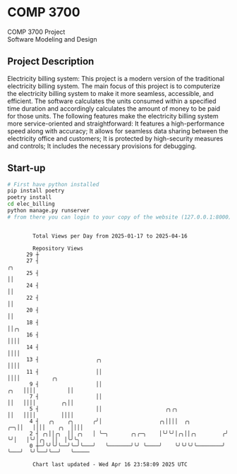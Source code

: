 # COMP 3700
COMP 3700 Project  
Software Modeling and Design
## Project Description
Electricity billing system: This project is a modern version of the traditional electricity billing system. The main focus of this project is to computerize the electricity billing system to make it more seamless, accessible, and efficient. The software calculates the units consumed within a specified time duration and accordingly calculates the amount of money to be paid for those units. The following features make the electricity billing system more service-oriented and straightforward: It features a high-performance speed along with accuracy; It allows for seamless data sharing between the electricity office and customers; It is protected by high-security measures and controls; It includes the necessary provisions for debugging.

## Start-up
```bash
# First have python installed
pip install poetry
poetry install
cd elec_billing
python manage.py runserver
# from there you can login to your copy of the website (127.0.0.1:8000), default creds are admin/admin
```

```

        Total Views per Day from 2025-01-17 to 2025-04-16

        Repository Views
      29 ┼
      27 ┤                                                                   ╭╮
      25 ┤                                                                   ││
      24 ┤                                                                   ││
      22 ┤                                                                   ││
      20 ┤                                                                   ││
      18 ┤                                                                   ││╭╮
      16 ┤                                                                   ││││
      14 ┤                                                                   ││││
      13 ┤                  ╭╮                                               ││││
      11 ┤                  ││                                               ││││          ╭╮
       9 ┤                  ││                                          ╭╮   ││││          ││
       7 ┤                  ││                                          ││   ││││        ╭╮││
       5 ┤                  ││                    ╭╮╭╮                  ││   ││││        ││││
       4 ┤   ╭╮    ╭╮      ╭╯│                  ╭╮││││  ╭╮           ╭─╮││   ││││    ╭╮  ││││
       2 ┤ ╭╮││╭╮  ││ ╭╮   │ ╰─╮       ╭╮╭─╮    │╰╯╰╯│╭╮││╭╮        ╭╯ ╰╯│   │╰╯│╭╮  ││  │╰╯╰╮
       0 ┼─╯╰╯╰╯╰──╯╰─╯╰───╯   ╰───────╯╰╯ ╰────╯    ╰╯╰╯╰╯╰────────╯    ╰───╯  ╰╯╰──╯╰──╯   ╰─────

        Chart last updated - Wed Apr 16 23:58:09 2025 UTC
        
```
